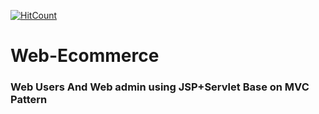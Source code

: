 [![HitCount](http://hits.dwyl.io/vuhoangnguyen97/Web-Ecommerce.svg)](http://hits.dwyl.io/vuhoangnguyen97/Web-Ecommerce)
# Web-Ecommerce
<h3> Web Users And Web admin using JSP+Servlet Base on MVC Pattern </h3>
